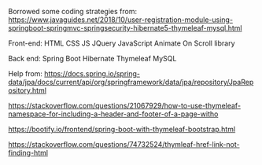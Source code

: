 Borrowed some coding strategies from: https://www.javaguides.net/2018/10/user-registration-module-using-springboot-springmvc-springsecurity-hibernate5-thymeleaf-mysql.html

Front-end:
HTML
  CSS
  JS
  JQuery
  JavaScript Animate On Scroll library

Back end:
  Spring Boot
  Hibernate
  Thymeleaf
  MySQL
  
Help from:
https://docs.spring.io/spring-data/jpa/docs/current/api/org/springframework/data/jpa/repository/JpaRepository.html

https://stackoverflow.com/questions/21067929/how-to-use-thymeleaf-namespace-for-including-a-header-and-footer-of-a-page-witho

https://bootify.io/frontend/spring-boot-with-thymeleaf-bootstrap.html

https://stackoverflow.com/questions/74732524/thymleaf-href-link-not-finding-html



